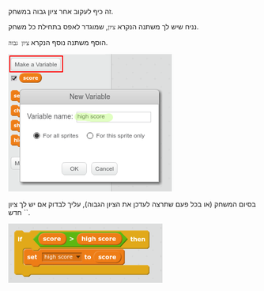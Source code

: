 זה כיף לעקוב אחר ציון גבוה במשחק.

נניח שיש לך משתנה הנקרא `ציון`, שמוגדר לאפס בתחילת כל משחק.

הוסף משתנה נוסף הנקרא `ציון גבוה`.

![צילום מסך](images/make-high-score-variable.png)

בסיום המשחק (או בכל פעם שתרצה לעדכן את הציון הגבוה), עליך לבדוק אם יש לך ציון חדש ``.

![צילום מסך](images/check-for-high-score.png)